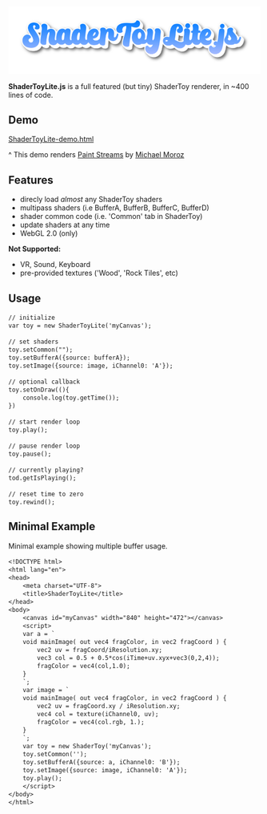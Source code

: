 
<p align="center">
<img src="https://github.com/chipweinberger/ShaderToyLite.js/blob/main/logo.png?raw=true" />
</p>

**ShaderToyLite.js** is a full featured (but tiny) ShaderToy renderer, in ~400 lines of code.

## Demo

[ShaderToyLite-demo.html](https://chipweinberger.github.io/ShaderToyLite.js/ShaderToyLite-demo.html)

^ This demo renders [Paint Streams](https://www.shadertoy.com/view/WtfyDj) by [Michael Moroz](https://michaelmoroz.github.io/Reintegration-Tracking/)

## Features
- direcly load *almost* any ShaderToy shaders
- multipass shaders (i.e BufferA, BufferB, BufferC, BufferD)
- shader common code (i.e. 'Common' tab in ShaderToy)
- update shaders at any time
- WebGL 2.0 (only)

**Not Supported:**
- VR, Sound, Keyboard
- pre-provided textures ('Wood', 'Rock Tiles', etc)

## Usage

```
// initialize
var toy = new ShaderToyLite('myCanvas');

// set shaders
toy.setCommon("");
toy.setBufferA({source: bufferA});
toy.setImage({source: image, iChannel0: 'A'});

// optional callback
toy.setOnDraw((){
    console.log(toy.getTime());
})

// start render loop
toy.play();

// pause render loop
toy.pause();

// currently playing?
tod.getIsPlaying();

// reset time to zero
toy.rewind();
```

## Minimal Example

Minimal example showing multiple buffer usage.

```
<!DOCTYPE html>
<html lang="en">
<head>
    <meta charset="UTF-8">
    <title>ShaderToyLite</title>
</head>
<body>
    <canvas id="myCanvas" width="840" height="472"></canvas>
    <script>
    var a = `
    void mainImage( out vec4 fragColor, in vec2 fragCoord ) {
        vec2 uv = fragCoord/iResolution.xy;
        vec3 col = 0.5 + 0.5*cos(iTime+uv.xyx+vec3(0,2,4));
        fragColor = vec4(col,1.0);
    }
    `;
    var image = `
    void mainImage( out vec4 fragColor, in vec2 fragCoord ) {  
        vec2 uv = fragCoord.xy / iResolution.xy;
        vec4 col = texture(iChannel0, uv);
        fragColor = vec4(col.rgb, 1.);
    }
    `;
    var toy = new ShaderToy('myCanvas');
    toy.setCommon('');
    toy.setBufferA({source: a, iChannel0: 'B'});
    toy.setImage({source: image, iChannel0: 'A'});
    toy.play();
    </script>
</body>
</html>
```
